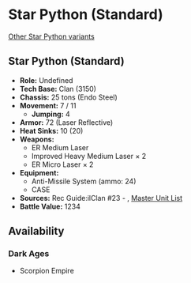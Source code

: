 # Star Python (Standard) 

[Other Star Python variants](../star_python.md) 

## Star Python (Standard) 

- **Role:** Undefined 
- **Tech Base:** Clan (3150) 
- **Chassis:** 25 tons (Endo Steel) 
- **Movement:** 7 / 11 
  - **Jumping:** 4 
- **Armor:** 72 (Laser Reflective) 
- **Heat Sinks:** 10 (20) 
- **Weapons:** 
  - ER Medium Laser 
  - Improved Heavy Medium Laser × 2 
  - ER Micro Laser × 2 
- **Equipment:** 
  - Anti-Missile System (ammo: 24) 
  - CASE 
- **Sources:** Rec Guide:ilClan #23 - , [Master Unit List](http://masterunitlist.info/Unit/Details/8413/star-python-standard) 
- **Battle Value:** 1234 

## Availability 

### Dark Ages 

- Scorpion Empire 

